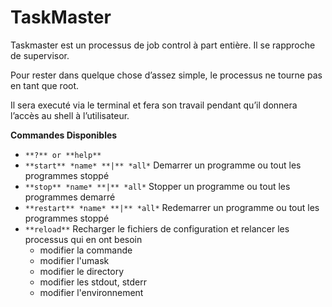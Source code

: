 # TaskMaster
Taskmaster est un processus de job control à part entière. Il se rapproche de supervisor.

Pour rester dans quelque chose d’assez simple, le processus ne  tourne pas en tant que root.

Il sera executé via le terminal et fera son travail pendant qu’il donnera l’accès au shell à l’utilisateur.

**Commandes Disponibles**

* `**?** or **help**`
* `**start** *name* **|** *all*` Demarrer un programme ou tout les programmes stoppé
* `**stop** *name* **|** *all*` Stopper un programme ou tout les programmes demarré
* `**restart** *name* **|** *all*` Redemarrer un programme ou tout les programmes stoppé
* `**reload**` Recharger le fichiers de configuration et relancer les processus qui en ont besoin
  * modifier la commande
  * modifier l'umask
  * modifier le directory
  * modifier les stdout, stderr
  * modifier l'environnement
